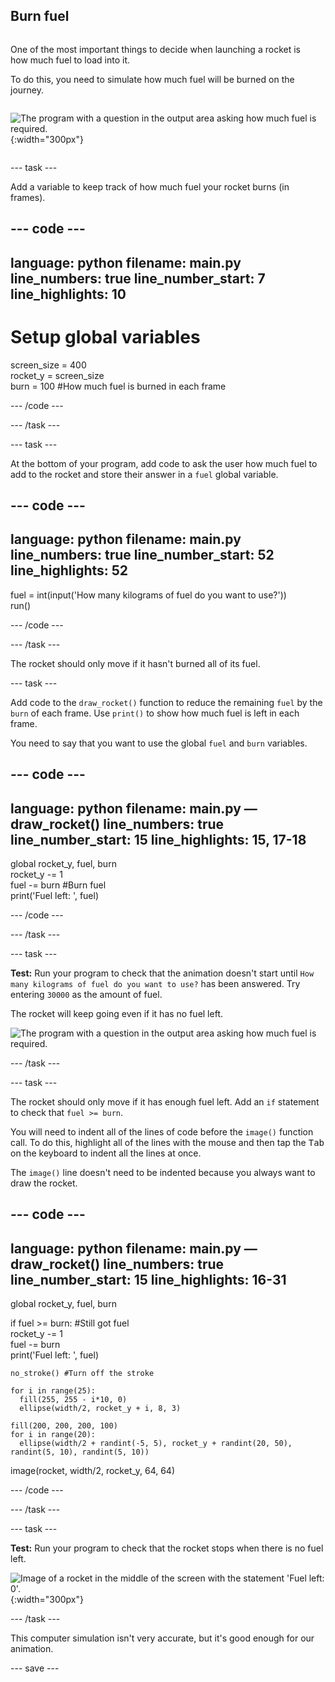 ## Burn fuel

<div style="display: flex; flex-wrap: wrap">
<div style="flex-basis: 200px; flex-grow: 1; margin-right: 15px;">

One of the most important things to decide when launching a rocket is how much fuel to load into it. 

To do this, you need to simulate how much fuel will be burned on the journey.
</div>

![The program with a question in the output area asking how much fuel is required.](images/burn_question_full.png){:width="300px"}

</div>

--- task ---

Add a variable to keep track of how much fuel your rocket burns (in frames).

--- code ---
---
language: python filename: main.py line_numbers: true line_number_start: 7
line_highlights: 10
---

# Setup global variables
screen_size = 400   
rocket_y = screen_size  
burn = 100 #How much fuel is burned in each frame

--- /code ---

--- /task ---


--- task ---

At the bottom of your program, add code to ask the user how much fuel to add to the rocket and store their answer in a `fuel` global variable.

--- code ---
---
language: python filename: main.py line_numbers: true line_number_start: 52
line_highlights: 52
---

fuel = int(input('How many kilograms of fuel do you want to use?'))   
run()

--- /code ---

--- /task ---

The rocket should only move if it hasn't burned all of its fuel.

--- task ---

Add code to the `draw_rocket()` function to reduce the remaining `fuel` by the `burn` of each frame. Use `print()` to show how much fuel is left in each frame.

You need to say that you want to use the global `fuel` and `burn` variables.

--- code ---
---
language: python filename: main.py — draw_rocket() line_numbers: true line_number_start: 15
line_highlights: 15, 17-18
---

  global rocket_y, fuel, burn   
rocket_y -= 1   
fuel -= burn #Burn fuel   
print('Fuel left: ', fuel)

--- /code ---

--- /task ---

--- task ---

**Test:** Run your program to check that the animation doesn't start until `How many kilograms of fuel do you want to use?` has been answered. Try entering `30000` as the amount of fuel.

The rocket will keep going even if it has no fuel left.

![The program with a question in the output area asking how much fuel is required.](images/burn_question.png)

--- /task ---

--- task ---

The rocket should only move if it has enough fuel left. Add an `if` statement to check that `fuel >= burn`.

You will need to indent all of the lines of code before the `image()` function call. To do this, highlight all of the lines with the mouse and then tap the <kbd>Tab</kbd> on the keyboard to indent all the lines at once.

The `image()` line doesn't need to be indented because you always want to draw the rocket.

--- code ---
---
language: python filename: main.py — draw_rocket() line_numbers: true line_number_start: 15
line_highlights: 16-31
---

  global rocket_y, fuel, burn

  if fuel >= burn: #Still got fuel   
rocket_y -= 1   
fuel -= burn   
print('Fuel left: ', fuel)   

    no_stroke() #Turn off the stroke   
    
    for i in range(25):   
      fill(255, 255 - i*10, 0)   
      ellipse(width/2, rocket_y + i, 8, 3)    
    
    fill(200, 200, 200, 100)   
    for i in range(20):   
      ellipse(width/2 + randint(-5, 5), rocket_y + randint(20, 50), randint(5, 10), randint(5, 10))

  image(rocket, width/2, rocket_y, 64, 64)

--- /code ---

--- /task ---

--- task ---

**Test:** Run your program to check that the rocket stops when there is no fuel left.

![Image of a rocket in the middle of the screen with the statement 'Fuel left: 0'.](images/burn_empty.png){:width="300px"}

--- /task ---

This computer simulation isn't very accurate, but it's good enough for our animation.

--- save ---

